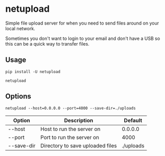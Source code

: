 # netupload

Simple file upload server for when you need to send files around on your local network.

Sometimes you don't want to login to your email and don't have a USB so this can be a quick way to transfer files.

## Usage

```
pip install -U netupload
```

```
netupload
```

## Options

```
netupload --host=0.0.0.0 --port=4000 --save-dir=./uploads
```

| Option     | Description                      | Default   |
| ---------- | -------------------------------- | --------- |
| --host     | Host to run the server on        | 0.0.0.0   |
| --port     | Port to run the server on        | 4000      |
| --save-dir | Directory to save uploaded files | ./uploads |
